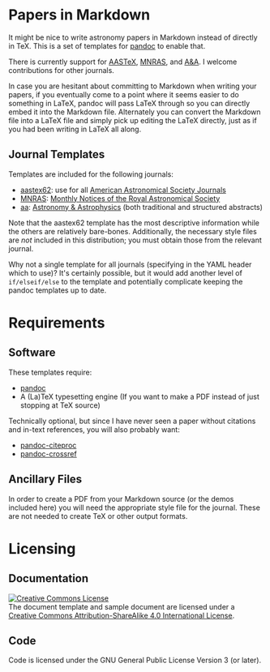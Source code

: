 # Papers in Markdown

It might be nice to write astronomy papers in Markdown instead of directly in TeX.
This is a set of templates for [pandoc](https://pandoc.org/) to enable that.

There is currently support for [AASTeX](https://journals.aas.org/authors/aastex/), [MNRAS](https://academic.oup.com/mnras/), and [A&A](https://www.aanda.org/).
I welcome contributions for other journals.

In case you are hesitant about committing to Markdown when writing your papers, if you eventually come to a point where it seems easier to do something in LaTeX, pandoc will pass LaTeX through so you can directly embed it into the Markdown file.
Alternately you can convert the Markdown file into a LaTeX file and simply pick up editing the LaTeX directly, just as if you had been writing in LaTeX all along.

## Journal Templates

Templates are included for the following journals:

* [aastex62](aastex62/): use for all [American Astronomical Society Journals](https://aas.org/publications/publishing)
* [MNRAS](mnras/): [Monthly Notices of the Royal Astronomical Society](https://academic.oup.com/mnras/)
* [aa](aa/): [Astronomy & Astrophysics](https://www.aanda.org/) (both traditional and structured abstracts)

Note that the aastex62 template has the most descriptive information while the others are relatively bare-bones.
Additionally, the necessary style files are *not* included in this distribution; you must obtain those from the relevant journal.

Why not a single template for all journals (specifying in the YAML header which to use)?
It's certainly possible, but it would add another level of `if/elseif/else` to the template and potentially complicate keeping the pandoc templates up to date.

# Requirements

## Software

These templates require:

- [pandoc](https://pandoc.org)
- A (La)TeX typesetting engine (If you want to make a PDF instead of just stopping at TeX source)

Technically optional, but since I have never seen a paper without citations and in-text references, you will also probably want:

- [pandoc-citeproc](https://github.com/jgm/pandoc-citeproc)
- [pandoc-crossref](https://github.com/lierdakil/pandoc-crossref)

## Ancillary Files

In order to create a PDF from your Markdown source (or the demos included here) you will need the appropriate style file for the journal.
These are not needed to create TeX or other output formats.

# Licensing

## Documentation

<a rel="license" href="http://creativecommons.org/licenses/by-sa/4.0/"><img alt="Creative Commons License" style="border-width:0" src="https://i.creativecommons.org/l/by-sa/4.0/88x31.png" /></a><br />The document template and sample document are licensed under a <a rel="license" href="http://creativecommons.org/licenses/by-sa/4.0/">Creative Commons Attribution-ShareAlike 4.0 International License</a>.

## Code

Code is licensed under the GNU General Public License Version 3 (or later).
